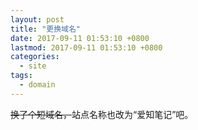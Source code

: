 ```yaml
---
layout: post
title: "更换域名"
date: 2017-09-11 01:53:10 +0800
lastmod: 2017-09-11 01:53:10 +0800
categories:
  - site
tags:
  - domain
---
```


<del>换了个短域名，</del>站点名称也改为“爱知笔记”吧。
